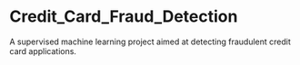 # Credit_Card_Fraud_Detection
A supervised machine learning project aimed at detecting fraudulent credit card applications.
